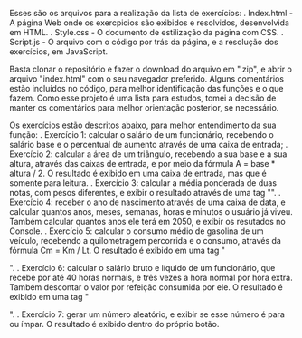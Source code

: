   Esses são os arquivos para a realização da lista de exercícios:
    . Index.html - A página Web onde os exercpicios são exibidos e resolvidos, desenvolvida em HTML.
    . Style.css - O documento de estilização da página com CSS.
    . Script.js - O arquivo com o código por trás da página, e a resolução dos exercícios, em JavaScript.

  Basta clonar o repositório e fazer o download do arquivo em ".zip", e abrir o arquivo "index.html" com o seu navegador preferido.
  Alguns comentários estão incluídos no código, para melhor identificação das funções e o que fazem. Como esse projeto é uma lista para
estudos, tomei a decisão de manter os comentários para melhor orientação posterior, se necessário.

  Os exercícios estão descritos abaixo, para melhor entendimento da sua função:
    . Exercício 1: calcular o salário de um funcionário, recebendo o salário base e o percentual de aumento através de uma caixa de entrada;
    . Exercício 2: calcular a área de um triângulo, recebendo a sua base e a sua altura, através das caixas de entrada, e por meio da fórmula
      A = base * altura / 2. O resultado é exibido em uma caixa de entrada, mas que é somente para leitura.
    . Exercício 3: calcular a média ponderada de duas notas, com pesos diferentes, e exibir o resultado através de uma tag "<label>".
    . Exercício 4: receber o ano de nascimento através de uma caixa de data, e calcular quantos anos, meses, semanas, horas e minutos o usuário
      já viveu. Também calcular quantos anos ele terá em 2050, e exibir os resutados no Console.
    . Exercício 5: calcular o consumo médio de gasolina de um veículo, recebendo a quilometragem percorrida e o consumo, através da fórmula
      Cm = Km / Lt. O resultado é exibido em uma tag "<p>".
    . Exercício 6: calcular o salário bruto e líquido de um funcionário, que recebe por até 40 horas normais, e três vezes a hora normal por 
      hora extra. Também descontar o valor por refeição consumida por ele. O resultado é exibido em uma tag "<p>".
    . Exercício 7: gerar um número aleatório, e exibir se esse número é para ou ímpar. O resultado é exibido dentro do próprio botão.
